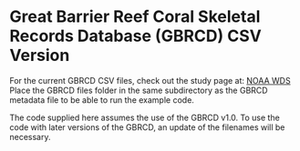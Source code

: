 # Great Barrier Reef Coral Skeletal Records Database (GBRCD) CSV Version
For the current GBRCD CSV files, check out the study page at: [NOAA WDS](https://doi.org/10.25921/yp94-v135)
Place the GBRCD files folder in the same subdirectory as the GBRCD metadata file to be able to run the example code.

The code supplied here assumes the use of the GBRCD v1.0. To use the code with later versions of the GBRCD, an update of the filenames will be necessary.
